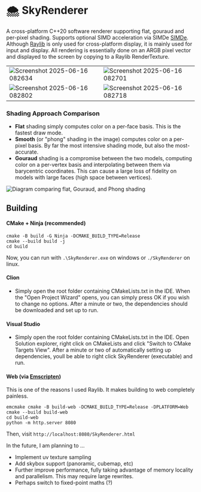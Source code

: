 # 🌨️ SkyRenderer

A cross-platform C++20 software renderer supporting flat, gouraud and per-pixel shading.
Supports optional SIMD acceleration via SIMDe [SIMDe](https://github.com/simd-everywhere/simde).
Although [Raylib](https://github.com/raysan5/raylib) is only used for cross-platform display, it is mainly used for input and display. All rendering is essentially done on an ARGB pixel vector and displayed to the screen by copying to a Raylib RenderTexture.

|  |  |
|----------|----------|
| ![Screenshot 2025-06-16 082634](https://github.com/user-attachments/assets/a31777b3-e8a3-4574-af61-d02de81562c0) | ![Screenshot 2025-06-16 082701](https://github.com/user-attachments/assets/488167b8-ac1c-435d-b5e5-0aee632d5af9)  |
| ![Screenshot 2025-06-16 082802](https://github.com/user-attachments/assets/d5600c83-a846-4675-ab94-c6f0751c176c) | ![Screenshot 2025-06-16 082718](https://github.com/user-attachments/assets/44ec3f04-e51c-4dcb-ad7e-66ca6b394c3c)  |

### Shading Approach Comparison
- **Flat** shading simply computes color on a per-face basis. This is the fastest draw mode.
- **Smooth** (or "phong" shading in the image) computes color on a per-pixel basis. By far the most intensive shading mode, but also the most-accurate.
- **Gouraud** shading is a compromise between the two models, computing color on a per-vertex basis and interpolating between them via barycentric coordinates. This can cause a large loss of fidelity on models with large faces (high space between vertices).

![Diagram comparing flat, Gouraud, and Phong shading](https://img.tfd.com/cde/_SHADING.GIF)

## Building

#### CMake + Ninja (recommended)
```
cmake -B build -G Ninja -DCMAKE_BUILD_TYPE=Release
cmake --build build -j
cd build
```
Now, you can run with `.\SkyRenderer.exe` on windows or `./SkyRenderer` on linux.

#### Clion
- Simply open the root folder containing CMakeLists.txt in the IDE. When the "Open Project Wizard" opens, you can simply press OK if you wish to change no options. After a minute or two, the dependencies should be downloaded and set up to run.

#### Visual Studio
- Simply open the root folder containing CMakeLists.txt in the IDE. Open Solution explorer, right click on CMakeLists and click "Switch to CMake Targets View". After a minute or two of automatically setting up dependencies, youll be able to right click SkyRenderer (executable) and run.

#### Web (via [Emscripten](https://emscripten.org/))
This is one of the reasons I used Raylib. It makes building to web completely painless.
```
emcmake cmake -B build-web -DCMAKE_BUILD_TYPE=Release -DPLATFORM=Web
cmake --build build-web
cd build-web
python -m http.server 8080
```
Then, visit `http://localhost:8080/SkyRenderer.html`

In the future, I am planning to ...
- Implement uv texture sampling
- Add skybox support (panoramic, cubemap, etc)
- Further improve performance, fully taking advantage of memory locality and parallelism. This may require large rewrites.
- Perhaps switch to fixed-point maths (?)
